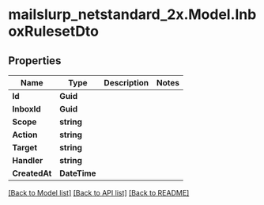 # mailslurp_netstandard_2x.Model.InboxRulesetDto

## Properties

Name | Type | Description | Notes
------------ | ------------- | ------------- | -------------
**Id** | **Guid** |  | 
**InboxId** | **Guid** |  | 
**Scope** | **string** |  | 
**Action** | **string** |  | 
**Target** | **string** |  | 
**Handler** | **string** |  | 
**CreatedAt** | **DateTime** |  | 

[[Back to Model list]](../README#documentation-for-models) [[Back to API list]](../README#documentation-for-api-endpoints) [[Back to README]](../README)

